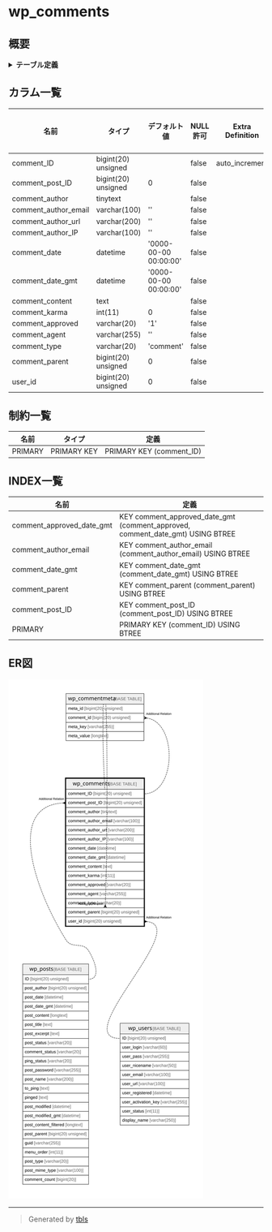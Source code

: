 # wp_comments

## 概要

<details>
<summary><strong>テーブル定義</strong></summary>

```sql
CREATE TABLE `wp_comments` (
  `comment_ID` bigint(20) unsigned NOT NULL AUTO_INCREMENT,
  `comment_post_ID` bigint(20) unsigned NOT NULL DEFAULT 0,
  `comment_author` tinytext NOT NULL,
  `comment_author_email` varchar(100) NOT NULL DEFAULT '',
  `comment_author_url` varchar(200) NOT NULL DEFAULT '',
  `comment_author_IP` varchar(100) NOT NULL DEFAULT '',
  `comment_date` datetime NOT NULL DEFAULT '0000-00-00 00:00:00',
  `comment_date_gmt` datetime NOT NULL DEFAULT '0000-00-00 00:00:00',
  `comment_content` text NOT NULL,
  `comment_karma` int(11) NOT NULL DEFAULT 0,
  `comment_approved` varchar(20) NOT NULL DEFAULT '1',
  `comment_agent` varchar(255) NOT NULL DEFAULT '',
  `comment_type` varchar(20) NOT NULL DEFAULT 'comment',
  `comment_parent` bigint(20) unsigned NOT NULL DEFAULT 0,
  `user_id` bigint(20) unsigned NOT NULL DEFAULT 0,
  PRIMARY KEY (`comment_ID`),
  KEY `comment_post_ID` (`comment_post_ID`),
  KEY `comment_approved_date_gmt` (`comment_approved`,`comment_date_gmt`),
  KEY `comment_date_gmt` (`comment_date_gmt`),
  KEY `comment_parent` (`comment_parent`),
  KEY `comment_author_email` (`comment_author_email`(10))
) ENGINE=InnoDB AUTO_INCREMENT=[Redacted by tbls] DEFAULT CHARSET=utf8mb4 COLLATE=utf8mb4_unicode_520_ci
```

</details>

## カラム一覧

| 名前                   | タイプ                 | デフォルト値                | NULL許可   | Extra Definition | 子テーブル                                                             | 親テーブル                         | コメント     |
| -------------------- | ------------------- | --------------------- | -------- | ---------------- | ----------------------------------------------------------------- | ----------------------------- | -------- |
| comment_ID           | bigint(20) unsigned |                       | false    | auto_increment   | [wp_comments](wp_comments.md) [wp_commentmeta](wp_commentmeta.md) |                               |          |
| comment_post_ID      | bigint(20) unsigned | 0                     | false    |                  |                                                                   | [wp_posts](wp_posts.md)       |          |
| comment_author       | tinytext            |                       | false    |                  |                                                                   |                               |          |
| comment_author_email | varchar(100)        | ''                    | false    |                  |                                                                   |                               |          |
| comment_author_url   | varchar(200)        | ''                    | false    |                  |                                                                   |                               |          |
| comment_author_IP    | varchar(100)        | ''                    | false    |                  |                                                                   |                               |          |
| comment_date         | datetime            | '0000-00-00 00:00:00' | false    |                  |                                                                   |                               |          |
| comment_date_gmt     | datetime            | '0000-00-00 00:00:00' | false    |                  |                                                                   |                               |          |
| comment_content      | text                |                       | false    |                  |                                                                   |                               |          |
| comment_karma        | int(11)             | 0                     | false    |                  |                                                                   |                               |          |
| comment_approved     | varchar(20)         | '1'                   | false    |                  |                                                                   |                               |          |
| comment_agent        | varchar(255)        | ''                    | false    |                  |                                                                   |                               |          |
| comment_type         | varchar(20)         | 'comment'             | false    |                  |                                                                   |                               |          |
| comment_parent       | bigint(20) unsigned | 0                     | false    |                  |                                                                   | [wp_comments](wp_comments.md) |          |
| user_id              | bigint(20) unsigned | 0                     | false    |                  |                                                                   | [wp_users](wp_users.md)       |          |

## 制約一覧

| 名前      | タイプ         | 定義                       |
| ------- | ----------- | ------------------------ |
| PRIMARY | PRIMARY KEY | PRIMARY KEY (comment_ID) |

## INDEX一覧

| 名前                        | 定義                                                                             |
| ------------------------- | ------------------------------------------------------------------------------ |
| comment_approved_date_gmt | KEY comment_approved_date_gmt (comment_approved, comment_date_gmt) USING BTREE |
| comment_author_email      | KEY comment_author_email (comment_author_email) USING BTREE                    |
| comment_date_gmt          | KEY comment_date_gmt (comment_date_gmt) USING BTREE                            |
| comment_parent            | KEY comment_parent (comment_parent) USING BTREE                                |
| comment_post_ID           | KEY comment_post_ID (comment_post_ID) USING BTREE                              |
| PRIMARY                   | PRIMARY KEY (comment_ID) USING BTREE                                           |

## ER図

![er](wp_comments.svg)

---

> Generated by [tbls](https://github.com/k1LoW/tbls)
